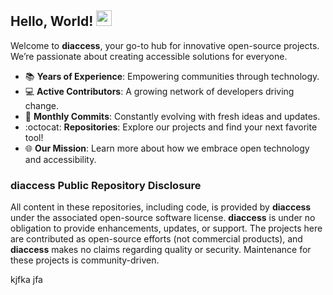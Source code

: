 ## Hello, World! <img src="https://media.giphy.com/media/hvRJCLFzcasrR4ia7z/giphy.gif" width="25px">
Welcome to **diaccess**, your go-to hub for innovative open-source projects. We’re passionate about creating accessible solutions for everyone. 

- 📚 **Years of Experience**: Empowering communities through technology.
- 💻 **Active Contributors**: A growing network of developers driving change.
- 🏢 **Monthly Commits**: Constantly evolving with fresh ideas and updates.
- :octocat: **Repositories**: Explore our projects and find your next favorite tool!
- 🌐 **Our Mission**: Learn more about how we embrace open technology and accessibility.


### diaccess Public Repository Disclosure

All content in these repositories, including code, is provided by **diaccess** under the associated open-source software license. **diaccess** is under no obligation to provide enhancements, updates, or support. The projects here are contributed as open-source efforts (not commercial products), and **diaccess** makes no claims regarding quality or security. Maintenance for these projects is community-driven.

kjfka jfa
